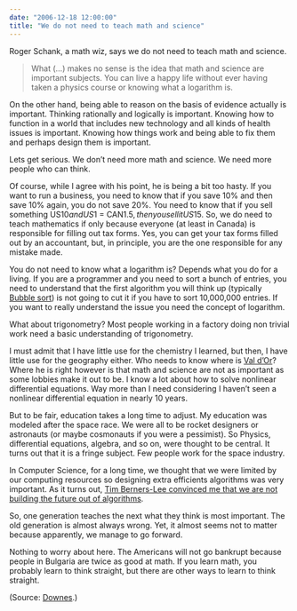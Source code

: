 ```yaml
---
date: "2006-12-18 12:00:00"
title: "We do not need to teach math and science"
---
```




 Roger Schank, a math wiz, says we do not need to teach math and science.

> What (&hellip;) makes no sense is the idea that math and science are important subjects. You can live a happy life without ever having taken a physics course or knowing what a logarithm is.

On the other hand, being able to reason on the basis of evidence actually is important. Thinking rationally and logically is important. Knowing how to function in a world that includes new technology and all kinds of health issues is important. Knowing how things work and being able to fix them and perhaps design them is important.

Lets get serious. We don&rsquo;t need more math and science. We need more people who can think.


Of course, while I agree with his point, he is being a bit too hasty. If you want to run a business, you need to know that if you save 10% and then save 10% again, you do not save 20%. You need to know that if you sell something US$10 and US$1 = CAN$1.5, then you sell it US$15. So, we do need to teach mathematics if only because everyone (at least in Canada) is responsible for filling out tax forms. Yes, you can get your tax forms filled out by an accountant, but, in principle, you are the one responsible for any mistake made.

You do not need to know what a logarithm is? Depends what you do for a living. If you are a programmer and you need to sort a bunch of entries, you need to understand that the first algorithm you will think up (typically [Bubble sort](https://en.wikipedia.org/wiki/Bubble_sort)) is not going to cut it if you have to sort 10,000,000 entries. If you want to really understand the issue you need the concept of logarithm.

What about trigonometry? Most people working in a factory doing non trivial work need a basic understanding of trigonometry.

I must admit that I have little use for the chemistry I learned, but then, I have little use for the geography either. Who needs to know where is [Val d&rsquo;Or](https://en.wikipedia.org/wiki/Val_d%27Or)?
Where he is right however is that math and science are not as important as some lobbies make it out to be. I know a lot about how to solve nonlinear differential equations. Way more than I need considering I haven&rsquo;t seen a nonlinear differential equation in nearly 10 years.

But to be fair, education takes a long time to adjust. My education was modeled after the space race. We were all to be rocket designers or astronauts (or maybe cosmonauts if you were a pessimist). So Physics, differential equations, algebra, and so on, were thought to be central. It turns out that it is a fringe subject. Few people work for the space industry.

In Computer Science, for a long time, we thought that we were limited by our computing resources so designing extra efficients algorithms was very important. As it turns out, [Tim Berners-Lee convinced me that we are not building the future out of algorithms](http://readwrite.com/2006/11/02/web_science_tim_berners-lee).

So, one generation teaches the next what they think is most important. The old generation is almost always wrong. Yet, it almost seems not to matter because apparently, we manage to go forward.

Nothing to worry about here. The Americans will not go bankrupt because people in Bulgaria are twice as good at math. If you learn math, you probably learn to think straight, but there are other ways to learn to think straight.

(Source: [Downes](http://www.downes.ca).)

